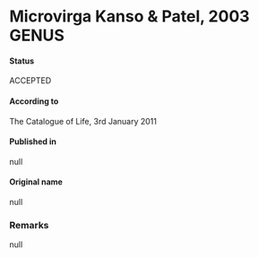 # Microvirga Kanso & Patel, 2003 GENUS

#### Status
ACCEPTED

#### According to
The Catalogue of Life, 3rd January 2011

#### Published in
null

#### Original name
null

### Remarks
null
